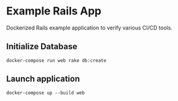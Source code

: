 # Example Rails App
Dockerized Rails example application to verify various CI/CD tools.

## Initialize Database
```
docker-compose run web rake db:create
```

## Launch application
```
docker-compose up --build web
```
